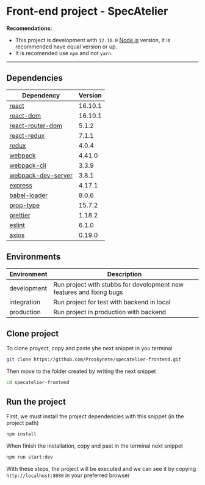 # Front-end project - SpecAtelier

**Recomendations:**

- This project is development with `12.10.0` [Node.js](https://nodejs.org/) version, it is recommended have equal version or up.
- It is recomended use `npm` and not `yarn`.

---

## Dependencies

| Dependency                                                             | Version |
| ---------------------------------------------------------------------- | ------- |
| [react](https://es.reactjs.org/)                                       | 16.10.1 |
| [react-dom](https://es.reactjs.org/docs/react-dom.html)                | 16.10.1 |
| [react-router-dom](https://www.npmjs.com/package/react-router-dom)     | 5.1.2   |
| [react-redux](https://www.npmjs.com/package/react-redux)               | 7.1.1   |
| [redux](https://www.npmjs.com/package/redux)                           | 4.0.4   |
| [webpack](https://webpack.js.org/)                                     | 4.41.0  |
| [webpack-cli](https://www.npmjs.com/package/webpack-cli)               | 3.3.9   |
| [webpack-dev-server](https://webpack.js.org/configuration/dev-server/) | 3.8.1   |
| [express](https://www.npmjs.com/package/express)                       | 4.17.1  |
| [babel-loader](https://www.npmjs.com/package/babel-loader)             | 8.0.6   |
| [prop-type](https://www.npmjs.com/package/prop-types)                  | 15.7.2  |
| [prettier](https://prettier.io/)                                       | 1.18.2  |
| [eslint](https://www.npmjs.com/package/eslint)                         | 6.1.0   |
| [axios](https://www.npmjs.com/package/axios)                           | 0.19.0  |

## Environments

| Environment | Description                                                          |
| ----------- | -------------------------------------------------------------------- |
| development | Run project with stubbs for development new features and fixing bugs |
| integration | Run project for test with backend in local                           |
| production  | Run project in production with backend                               |

## Clone project

To clone proyect, copy and paste yhe next snippet in you terminal

```sh
git clone https://github.com/Proskynete/specatelier-frontend.git
```

Then move to the folder created by writing the next snippet

```sh
cd specatelier-frontend
```

## Run the project

First, we must install the project dependencies with this snippet (in the project path)

```sh
npm install
```

When finish the installation, copy and past in the terminal next snippet

```sh
npm run start:dev
```

With these steps, the project will be executed and we can see it by copying `http://localhost:8080` in your preferred browser
